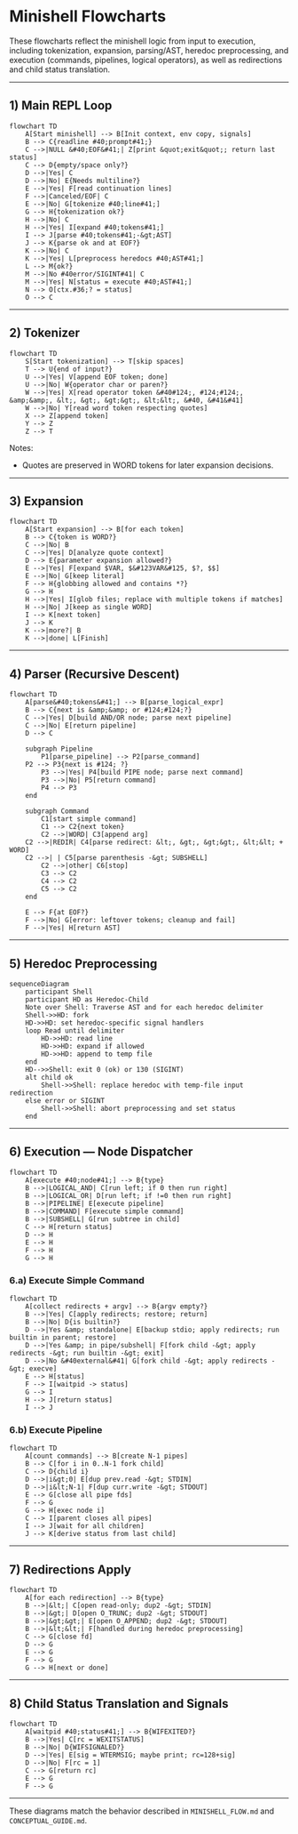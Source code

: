 # Minishell Flowcharts

These flowcharts reflect the minishell logic from input to execution, including tokenization, expansion, parsing/AST, heredoc preprocessing, and execution (commands, pipelines, logical operators), as well as redirections and child status translation.

---

## 1) Main REPL Loop

```mermaid
flowchart TD
    A[Start minishell] --> B[Init context, env copy, signals]
    B --> C{readline #40;prompt#41;}
    C -->|NULL &#40;EOF&#41;| Z[print &quot;exit&quot;; return last status]
    C --> D{empty/space only?}
    D -->|Yes| C
    D -->|No| E{Needs multiline?}
    E -->|Yes| F[read continuation lines]
    F -->|Canceled/EOF| C
    E -->|No| G[tokenize #40;line#41;]
    G --> H{tokenization ok?}
    H -->|No| C
    H -->|Yes| I[expand #40;tokens#41;]
    I --> J[parse #40;tokens#41;-&gt;AST]
    J --> K{parse ok and at EOF?}
    K -->|No| C
    K -->|Yes| L[preprocess heredocs #40;AST#41;]
    L --> M{ok?}
    M -->|No #40error/SIGINT#41| C
    M -->|Yes| N[status = execute #40;AST#41;]
    N --> O[ctx.#36;? = status]
    O --> C
```

---

## 2) Tokenizer

```mermaid
flowchart TD
    S[Start tokenization] --> T[skip spaces]
    T --> U{end of input?}
    U -->|Yes| V[append EOF token; done]
    U -->|No| W{operator char or paren?}
    W -->|Yes| X[read operator token &#40#124;, #124;#124;, &amp;&amp;, &lt;, &gt;, &gt;&gt;, &lt;&lt;, &#40, &#41&#41]
    W -->|No| Y[read word token respecting quotes]
    X --> Z[append token]
    Y --> Z
    Z --> T
```

Notes:
- Quotes are preserved in WORD tokens for later expansion decisions.

---

## 3) Expansion

```mermaid
flowchart TD
    A[Start expansion] --> B[for each token]
    B --> C{token is WORD?}
    C -->|No| B
    C -->|Yes| D[analyze quote context]
    D --> E{parameter expansion allowed?}
    E -->|Yes| F[expand $VAR, $&#123VAR&#125, $?, $$]
    E -->|No| G[keep literal]
    F --> H{globbing allowed and contains *?}
    G --> H
    H -->|Yes| I[glob files; replace with multiple tokens if matches]
    H -->|No| J[keep as single WORD]
    I --> K[next token]
    J --> K
    K -->|more?| B
    K -->|done| L[Finish]
```

---

## 4) Parser (Recursive Descent)

```mermaid
flowchart TD
    A[parse&#40;tokens&#41;] --> B[parse_logical_expr]
    B --> C{next is &amp;&amp; or #124;#124;?}
    C -->|Yes| D[build AND/OR node; parse next pipeline]
    C -->|No| E[return pipeline]
    D --> C

    subgraph Pipeline
        P1[parse_pipeline] --> P2[parse_command]
    P2 --> P3{next is #124; ?}
        P3 -->|Yes| P4[build PIPE node; parse next command]
        P3 -->|No| P5[return command]
        P4 --> P3
    end

    subgraph Command
        C1[start simple command]
        C1 --> C2{next token}
        C2 -->|WORD| C3[append arg]
    C2 -->|REDIR| C4[parse redirect: &lt;, &gt;, &gt;&gt;, &lt;&lt; + WORD]
    C2 -->| | C5[parse parenthesis -&gt; SUBSHELL]
        C2 -->|other| C6[stop]
        C3 --> C2
        C4 --> C2
        C5 --> C2
    end

    E --> F{at EOF?}
    F -->|No| G[error: leftover tokens; cleanup and fail]
    F -->|Yes| H[return AST]
```

---

## 5) Heredoc Preprocessing

```mermaid
sequenceDiagram
    participant Shell
    participant HD as Heredoc-Child
    Note over Shell: Traverse AST and for each heredoc delimiter
    Shell->>HD: fork
    HD->>HD: set heredoc-specific signal handlers
    loop Read until delimiter
        HD->>HD: read line
        HD->>HD: expand if allowed
        HD->>HD: append to temp file
    end
    HD-->>Shell: exit 0 (ok) or 130 (SIGINT)
    alt child ok
        Shell->>Shell: replace heredoc with temp-file input redirection
    else error or SIGINT
        Shell->>Shell: abort preprocessing and set status
    end
```

---

## 6) Execution — Node Dispatcher

```mermaid
flowchart TD
    A[execute #40;node#41;] --> B{type}
    B -->|LOGICAL_AND| C[run left; if 0 then run right]
    B -->|LOGICAL_OR| D[run left; if !=0 then run right]
    B -->|PIPELINE| E[execute pipeline]
    B -->|COMMAND| F[execute simple command]
    B -->|SUBSHELL| G[run subtree in child]
    C --> H[return status]
    D --> H
    E --> H
    F --> H
    G --> H
```

### 6.a) Execute Simple Command

```mermaid
flowchart TD
    A[collect redirects + argv] --> B{argv empty?}
    B -->|Yes| C[apply redirects; restore; return]
    B -->|No| D{is builtin?}
    D -->|Yes &amp; standalone| E[backup stdio; apply redirects; run builtin in parent; restore]
    D -->|Yes &amp; in pipe/subshell| F[fork child -&gt; apply redirects -&gt; run builtin -&gt; exit]
    D -->|No &#40external&#41| G[fork child -&gt; apply redirects -&gt; execve]
    E --> H[status]
    F --> I[waitpid -> status]
    G --> I
    H --> J[return status]
    I --> J
```

### 6.b) Execute Pipeline

```mermaid
flowchart TD
    A[count commands] --> B[create N-1 pipes]
    B --> C[for i in 0..N-1 fork child]
    C --> D{child i}
    D -->|i&gt;0| E[dup prev.read -&gt; STDIN]
    D -->|i&lt;N-1| F[dup curr.write -&gt; STDOUT]
    E --> G[close all pipe fds]
    F --> G
    G --> H[exec node i]
    C --> I[parent closes all pipes]
    I --> J[wait for all children]
    J --> K[derive status from last child]
```

---

## 7) Redirections Apply

```mermaid
flowchart TD
    A[for each redirection] --> B{type}
    B -->|&lt;| C[open read-only; dup2 -&gt; STDIN]
    B -->|&gt;| D[open O_TRUNC; dup2 -&gt; STDOUT]
    B -->|&gt;&gt;| E[open O_APPEND; dup2 -&gt; STDOUT]
    B -->|&lt;&lt;| F[handled during heredoc preprocessing]
    C --> G[close fd]
    D --> G
    E --> G
    F --> G
    G --> H[next or done]
```

---

## 8) Child Status Translation and Signals

```mermaid
flowchart TD
    A[waitpid #40;status#41;] --> B{WIFEXITED?}
    B -->|Yes| C[rc = WEXITSTATUS]
    B -->|No| D{WIFSIGNALED?}
    D -->|Yes| E[sig = WTERMSIG; maybe print; rc=128+sig]
    D -->|No| F[rc = 1]
    C --> G[return rc]
    E --> G
    F --> G
```

---

These diagrams match the behavior described in `MINISHELL_FLOW.md` and `CONCEPTUAL_GUIDE.md`.
